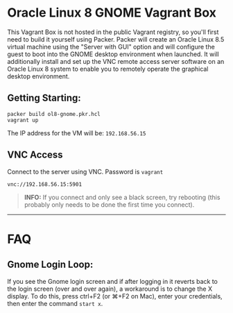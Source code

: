 # Oracle Linux 8 GNOME Vagrant Box

This Vagrant Box is not hosted in the public Vagrant registry, so you'll first need to build it yourself using Packer. Packer will create an Oracle Linux 8.5 virtual machine using the "Server with GUI" option and will configure the guest to boot into the GNOME desktop environment when launched. It will additionally install and set up the VNC remote access server software on an Oracle Linux 8 system to enable you to remotely operate the graphical desktop environment. 

## Getting Starting:

```
packer build ol8-gnome.pkr.hcl
vagrant up
```

The IP address for the VM will be: `192.168.56.15`

## VNC Access

Connect to the server using VNC. Password is `vagrant`

```
vnc://192.168.56.15:5901
```

> **INFO:** If you connect and only see a black screen, try rebooting (this probably only needs to be done the first time you connect).

---

# FAQ

## Gnome Login Loop:

If you see the Gnome login screen and if after logging in it reverts back to the login screen (over and over again), a workaround is to change the X display. To do this, press ctrl+F2 (or ⌘+F2 on Mac), enter your credentials, then enter the command `start x`.